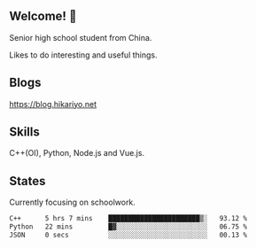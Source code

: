 ## Welcome! 👋

Senior high school student from China.

Likes to do interesting and useful things.

## Blogs

https://blog.hikariyo.net

## Skills

C++(OI), Python, Node.js and Vue.js.

## States

Currently focusing on schoolwork.

<!--START_SECTION:waka-->

```txt
C++      5 hrs 7 mins    ███████████████████████▒░   93.12 %
Python   22 mins         █▓░░░░░░░░░░░░░░░░░░░░░░░   06.75 %
JSON     0 secs          ░░░░░░░░░░░░░░░░░░░░░░░░░   00.13 %
```

<!--END_SECTION:waka-->


